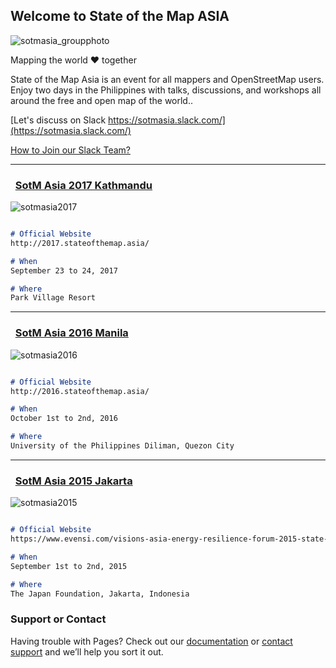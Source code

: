 ## Welcome to State of the Map ASIA

![sotmasia_groupphoto](https://user-images.githubusercontent.com/416977/32729963-e6ead1c8-c8c8-11e7-8446-4b073e50b3b5.jpg)


Mapping the world ♥ together

State of the Map Asia is an event for all mappers and OpenStreetMap users. Enjoy two days in the Philippines with talks, discussions, and workshops all around the free and open map of the world..


[Let's discuss on Slack https://sotmasia.slack.com/](https://sotmasia.slack.com/)

[How to Join our Slack Team?](https://join.slack.com/t/sotmasia/shared_invite/enQtMjg4MTY3NjAwMDUwLTQwZjE3MDIwOTQyNTk4NjRjNTY4YTRlM2JkOWVlNGE1OWE2YTIyMDJiZTdkOTNiMzdmNWIwOTZmODJmYWM3MDM)

---

###   [SotM Asia 2017 Kathmandu](http://2017.stateofthemap.asia/)
![sotmasia2017](https://user-images.githubusercontent.com/416977/32729741-217b6cf4-c8c8-11e7-96f5-73a4cfcaaad8.jpg)

``` markdown

# Official Website
http://2017.stateofthemap.asia/

# When
September 23 to 24, 2017

# Where
Park Village Resort
```
---
###   [SotM Asia 2016 Manila](http://2017.stateofthemap.asia/)
![sotmasia2016](https://user-images.githubusercontent.com/416977/32730105-5b7dc112-c8c9-11e7-9a15-8b6035c4c67b.jpg)

``` markdown

# Official Website
http://2016.stateofthemap.asia/

# When
October 1st to 2nd, 2016

# Where
University of the Philippines Diliman, Quezon City
```

---
###   [SotM Asia 2015 Jakarta](http://visions2015.begoodcafe.com/2015_report/)
![sotmasia2015](https://user-images.githubusercontent.com/416977/32837120-a13f819a-ca4f-11e7-9cdb-9c0e5d030ca7.jpg)


``` markdown

# Official Website
https://www.evensi.com/visions-asia-energy-resilience-forum-2015-state-of-the-map/158024882

# When
September 1st to 2nd, 2015

# Where
The Japan Foundation, Jakarta, Indonesia
```





### Support or Contact

Having trouble with Pages? Check out our [documentation](https://help.github.com/categories/github-pages-basics/) or [contact support](https://github.com/contact) and we’ll help you sort it out.
